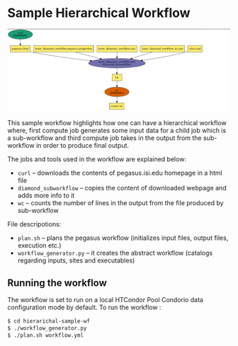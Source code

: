# Sample Hierarchical Workflow
![](/wf_graph.png)

This sample workflow highlights how one can have a hierarchical workflow where,
first compute job generates some input data for a child job which is a sub-workflow
and third compute job takes in the output from the sub-workflow in order to produce
final output.

The jobs and tools used in the workflow are explained below:
*   `curl` – downloads the contents of pegasus.isi.edu homepage in a html file
*   `diamond_subworkflow` – copies the content of downloaded webpage and adds more info to it
*   `wc` – counts the number of lines in the output from the file produced by sub-workflow

File descripotions:
*   `plan.sh` – plans the pegasus workflow (initializes input files, output files, execution etc.)
*   `workflow_generator.py` – it creates the abstract workflow (catalogs regarding inputs, sites and executables)

## Running the workflow
The workflow is set to run on a local HTCondor Pool Condorio
data configuration mode by default. To run the workflow :
```
$ cd hierarichal-sample-wf
$ ./workflow_generator.py
$ ./plan.sh workflow.yml
```
